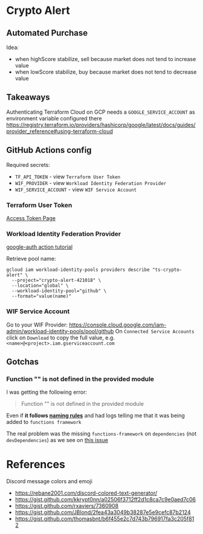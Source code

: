 # Crypto Alert

## Automated Purchase

Idea:

- when highScore stabilize, sell because market does not tend to increase value
- when lowScore stabilize, buy because market does not tend to decrease value

## Takeaways

Authenticating Terraform Cloud on GCP needs a `GOOGLE_SERVICE_ACCOUNT` as environment variable configured there
https://registry.terraform.io/providers/hashicorp/google/latest/docs/guides/provider_reference#using-terraform-cloud

## GitHub Actions config

Required secrets:

- `TF_API_TOKEN` - view `Terraform User Token`
- `WIF_PROVIDER` - view `Workload Identity Federation Provider`
- `WIF_SERVICE_ACCOUNT` - view `WIF Service Account`

### Terraform User Token

[Access Token Page](https://app.terraform.io/app/settings/tokens?product_intent=terraform)

### Workload Identity Federation Provider

[google-auth action tutorial](https://github.com/google-github-actions/auth)

Retrieve pool name:

```
gcloud iam workload-identity-pools providers describe "ts-crypto-alert" \
  --project="crypto-alert-421018" \
  --location="global" \
  --workload-identity-pool="github" \
  --format="value(name)"
```

### WIF Service Account

Go to your WIF Provider: https://console.cloud.google.com/iam-admin/workload-identity-pools/pool/github
On `Connected Service Accounts` click on `Download` to copy the full value, e.g. `<name>@<project>.iam.gserviceaccount.com`

## Gotchas

### Function "<name>" is not defined in the provided module

I was getting the following error:

> Function "<name>" is not defined in the provided module

Even if **it follows [naming rules](https://lust.dev/2022/08/04/upgrading-cloud-functions-gen2/)** and had logs telling me that it was being added to `functions framework`

The real problem was the missing `functions-framework` on `dependencies` (not `devDependencies`) as we see on [this issue](https://github.com/GoogleCloudPlatform/buildpacks/issues/310)

# References

Discord message colors and emoji

- https://rebane2001.com/discord-colored-text-generator/
- https://gist.github.com/kkrypt0nn/a02506f3712ff2d1c8ca7c9e0aed7c06
- https://gist.github.com/rxaviers/7360908
- https://gist.github.com/JBlond/2fea43a3049b38287e5e9cefc87b2124
- https://gist.github.com/thomasbnt/b6f455e2c7d743b796917fa3c205f812
